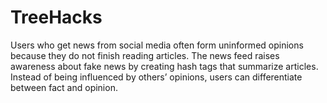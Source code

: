 # TreeHacks
Users who get news from social media often form uninformed opinions because they do not finish reading articles.  The news feed raises awareness about fake news by creating hash tags that summarize articles.  Instead of being influenced by others’ opinions, users can differentiate between fact and opinion.
